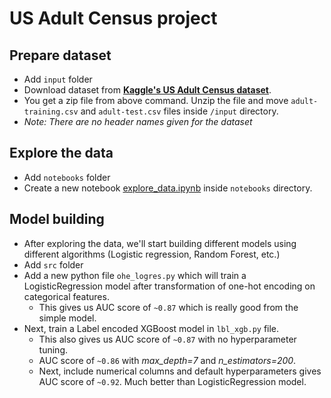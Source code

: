 # US Adult Census project

## Prepare dataset

+ Add `input` folder
+ Download dataset from **[Kaggle's US Adult Census dataset](https://www.kaggle.com/johnolafenwa/us-census-data)**.
+ You get a zip file from above command. Unzip the file and move `adult-training.csv` and `adult-test.csv` files inside `/input` directory.
+ *Note: There are no header names given for the dataset*

## Explore the data

+ Add `notebooks` folder
+ Create a new notebook [explore_data.ipynb](notebooks/explore_data.ipynb) inside `notebooks` directory.

## Model building

+ After exploring the data, we'll start building different models using different algorithms (Logistic regression, Random Forest, etc.)
+ Add `src` folder
+ Add a new python file `ohe_logres.py` which will train a LogisticRegression model after transformation of one-hot encoding on categorical features.
  + This gives us AUC score of `~0.87` which is really good from the simple model.
+ Next, train a Label encoded XGBoost model in `lbl_xgb.py` file.
  + This also gives us AUC score of `~0.87` with no hyperparameter tuning.
  + AUC score of `~0.86` with *max_depth=7* and *n_estimators=200*.
  + Next, include numerical columns and default hyperparameters gives AUC score of `~0.92`. Much better than LogisticRegression model.
